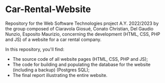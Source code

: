 # Car-Rental-Website

Repository for the Web Software Technologies project A.Y. 2022/2023 by the group composed of Ciaravola Giosué, Conato Christian, Del Gaudio Nunzio, Esposito Maurizio, concerning the development (HTML, CSS, PHP and JS) of a website for a car rental company.

In this repository, you'll find:
- The source code of all website pages (HTML, CSS, PHP and JS);
- The code for building and populating the database for the website (including a backup) (Postgres SQL);
- The final report illustrating the entire website.

